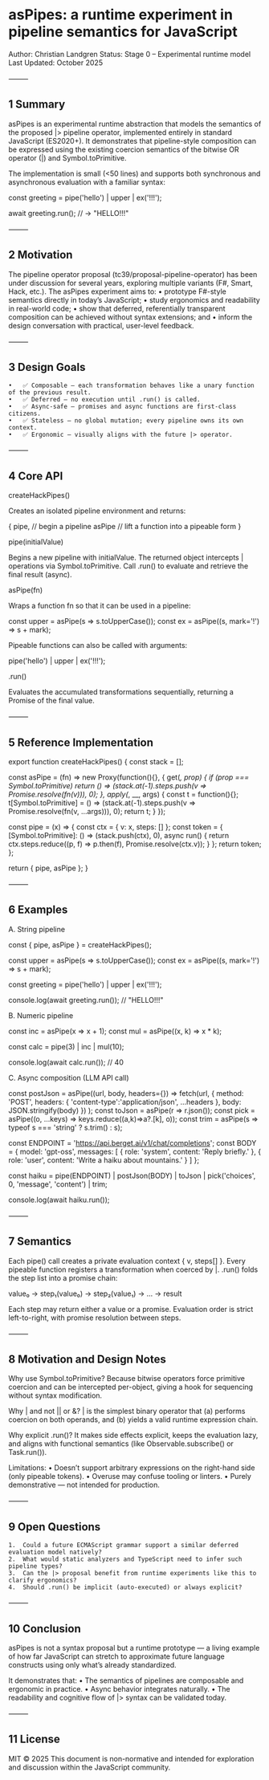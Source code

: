 asPipes: a runtime experiment in pipeline semantics for JavaScript
===

Author: Christian Landgren
Status: Stage 0 – Experimental runtime model
Last Updated: October 2025

⸻

## 1  Summary

asPipes is an experimental runtime abstraction that models the semantics of the proposed |> pipeline operator, implemented entirely in standard JavaScript (ES2020+).
It demonstrates that pipeline-style composition can be expressed using the existing coercion semantics of the bitwise OR operator (|) and Symbol.toPrimitive.

The implementation is small (<50 lines) and supports both synchronous and asynchronous evaluation with a familiar syntax:

const greeting =
  pipe('hello')
  | upper
  | ex('!!!');

await greeting.run(); // → "HELLO!!!"


⸻

## 2  Motivation

The pipeline operator proposal (tc39/proposal-pipeline-operator) has been under discussion for several years, exploring multiple variants (F#, Smart, Hack, etc.).
The asPipes experiment aims to:
	•	prototype F#-style semantics directly in today’s JavaScript;
	•	study ergonomics and readability in real-world code;
	•	show that deferred, referentially transparent composition can be achieved without syntax extensions; and
	•	inform the design conversation with practical, user-level feedback.

⸻

## 3  Design Goals
	•	✅ Composable — each transformation behaves like a unary function of the previous result.
	•	✅ Deferred — no execution until .run() is called.
	•	✅ Async-safe — promises and async functions are first-class citizens.
	•	✅ Stateless — no global mutation; every pipeline owns its own context.
	•	✅ Ergonomic — visually aligns with the future |> operator.

⸻

## 4  Core API

createHackPipes()

Creates an isolated pipeline environment and returns:

{
  pipe,    // begin a pipeline
  asPipe   // lift a function into a pipeable form
}

pipe(initialValue)

Begins a new pipeline with initialValue.
The returned object intercepts | operations via Symbol.toPrimitive.
Call .run() to evaluate and retrieve the final result (async).

asPipe(fn)

Wraps a function fn so that it can be used in a pipeline:

const upper = asPipe(s => s.toUpperCase());
const ex    = asPipe((s, mark='!') => s + mark);

Pipeable functions can also be called with arguments:

pipe('hello') | upper | ex('!!!');

.run()

Evaluates the accumulated transformations sequentially, returning a Promise of the final value.

⸻

## 5  Reference Implementation

export function createHackPipes() {
  const stack = [];

  const asPipe = (fn) => new Proxy(function(){}, {
    get(_, prop) {
      if (prop === Symbol.toPrimitive)
        return () => (stack.at(-1).steps.push(v => Promise.resolve(fn(v))), 0);
    },
    apply(_, __, args) {
      const t = function(){};
      t[Symbol.toPrimitive] =
        () => (stack.at(-1).steps.push(v => Promise.resolve(fn(v, ...args))), 0);
      return t;
    }
  });

  const pipe = (x) => {
    const ctx = { v: x, steps: [] };
    const token = {
      [Symbol.toPrimitive]: () => (stack.push(ctx), 0),
      async run() {
        return ctx.steps.reduce((p, f) => p.then(f), Promise.resolve(ctx.v));
      }
    };
    return token;
  };

  return { pipe, asPipe };
}


⸻

## 6  Examples

A. String pipeline

const { pipe, asPipe } = createHackPipes();

const upper = asPipe(s => s.toUpperCase());
const ex    = asPipe((s, mark='!') => s + mark);

const greeting =
  pipe('hello')
  | upper
  | ex('!!!');

console.log(await greeting.run()); // "HELLO!!!"

B. Numeric pipeline

const inc = asPipe(x => x + 1);
const mul = asPipe((x, k) => x * k);

const calc =
  pipe(3)
  | inc
  | mul(10);

console.log(await calc.run()); // 40

C. Async composition (LLM API call)

const postJson = asPipe((url, body, headers={}) =>
  fetch(url, {
    method: 'POST',
    headers: { 'content-type':'application/json', ...headers },
    body: JSON.stringify(body)
  })
);
const toJson = asPipe(r => r.json());
const pick   = asPipe((o, ...keys) => keys.reduce((a,k)=>a?.[k], o));
const trim   = asPipe(s => typeof s === 'string' ? s.trim() : s);

const ENDPOINT = 'https://api.berget.ai/v1/chat/completions';
const BODY = {
  model: 'gpt-oss',
  messages: [
    { role: 'system', content: 'Reply briefly.' },
    { role: 'user',   content: 'Write a haiku about mountains.' }
  ]
};

const haiku =
  pipe(ENDPOINT)
  | postJson(BODY)
  | toJson
  | pick('choices', 0, 'message', 'content')
  | trim;

console.log(await haiku.run());


⸻

## 7  Semantics

Each pipe() call creates a private evaluation context { v, steps[] }.
Every pipeable function registers a transformation when coerced by |.
.run() folds the step list into a promise chain:

value₀ → step₁(value₀) → step₂(value₁) → … → result

Each step may return either a value or a promise.
Evaluation order is strict left-to-right, with promise resolution between steps.

⸻

## 8  Motivation and Design Notes

Why use Symbol.toPrimitive?
Because bitwise operators force primitive coercion and can be intercepted per-object, giving a hook for sequencing without syntax modification.

Why | and not || or &?
| is the simplest binary operator that (a) performs coercion on both operands, and (b) yields a valid runtime expression chain.

Why explicit .run()?
It makes side effects explicit, keeps the evaluation lazy, and aligns with functional semantics (like Observable.subscribe() or Task.run()).

Limitations:
	•	Doesn’t support arbitrary expressions on the right-hand side (only pipeable tokens).
	•	Overuse may confuse tooling or linters.
	•	Purely demonstrative — not intended for production.

⸻

## 9  Open Questions

	1.	Could a future ECMAScript grammar support a similar deferred evaluation model natively?
	2.	What would static analyzers and TypeScript need to infer such pipeline types?
	3.	Can the |> proposal benefit from runtime experiments like this to clarify ergonomics?
	4.	Should .run() be implicit (auto-executed) or always explicit?

⸻

## 10  Conclusion

asPipes is not a syntax proposal but a runtime prototype — a living example of how far JavaScript can stretch to approximate future language constructs using only what’s already standardized.

It demonstrates that:
	•	The semantics of pipelines are composable and ergonomic in practice.
	•	Async behavior integrates naturally.
	•	The readability and cognitive flow of |> syntax can be validated today.

⸻

## 11  License

MIT © 2025
This document is non-normative and intended for exploration and discussion within the JavaScript community.
